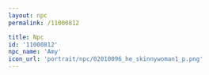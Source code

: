 ```yaml
---
layout: npc
permalink: /11000812

title: Npc
id: '11000812'
npc_name: 'Amy'
icon_url: 'portrait/npc/02010096_he_skinnywoman1_p.png'
---
```

